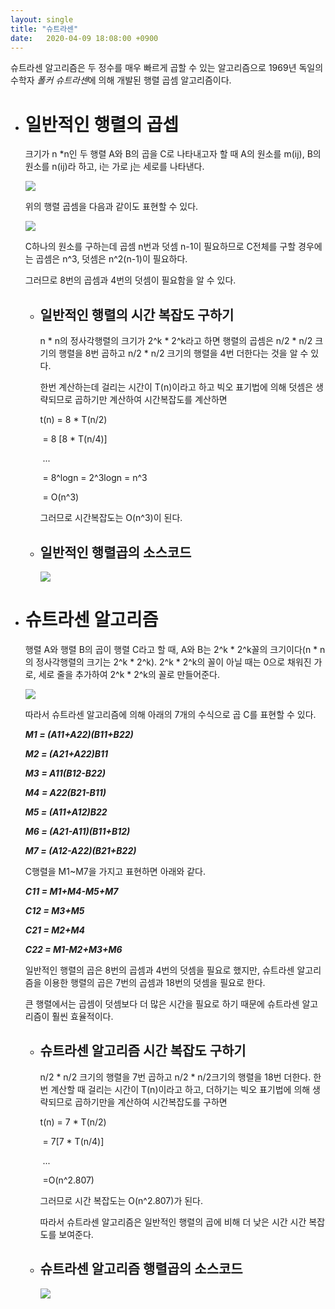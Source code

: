 ```yaml
---
layout: single
title: "슈트라센"
date:	2020-04-09 18:08:00 +0900
---
```


슈트라센 알고리즘은 두 정수를 매우 빠르게 곱할 수 있는 알고리즘으로 1969년 독일의 수학자 *폴커 슈트라센*에 의해 개발된 행렬 곱셈 알고리즘이다. 

- # **일반적인 행렬의 곱셉** 

  크기가 n *n인 두 행렬 A와 B의 곱을 C로 나타내고자 할 때 A의 원소를 m(ij), B의 원소를 n(ij)라 하고, i는 가로 j는 세로를 나타낸다.

  

  ![](https://user-images.githubusercontent.com/62733778/79068046-d7a9fa80-7cfe-11ea-9927-6b5ea4413241.jpg)

  위의 행렬 곱셈을 다음과 같이도 표현할 수 있다. 

  ![](https://user-images.githubusercontent.com/62733778/79068036-ccef6580-7cfe-11ea-8052-64f57f4a910d.jpg)

  

  C하나의 원소를 구하는데 곱셈 n번과 덧셈 n-1이 필요하므로 C전체를 구할 경우에는 곱셈은 n^3, 덧셈은 n^2(n-1)이 필요하다.

  그러므로 8번의 곱셈과 4번의 덧셈이 필요함을 알 수 있다.

  - ## **일반적인 행렬의 시간 복잡도 구하기**

    n * n의 정사각행렬의 크기가 2^k * 2^k라고 하면 행렬의 곱셈은 n/2 * n/2 크기의 행렬을 8번 곱하고 n/2 * n/2 크기의 행렬을 4번 더한다는 것을 알 수 있다. 

    한번 계산하는데 걸리는 시간이 T(n)이라고 하고 빅오 표기법에 의해 덧셈은 생략되므로 곱하기만 계산하여 시간복잡도를 계산하면

    t(n) = 8 * T(n/2)

    ​		= 8 [8 * T(n/4)]

    ​		...

    ​		= 8^logn = 2^3logn = n^3

    ​		= O(n^3)

    그러므로 시간복잡도는 O(n^3)이 된다.

  - ## **일반적인 행렬곱의 소스코드**

    ![](https://user-images.githubusercontent.com/62733778/79068118-5ef76e00-7cff-11ea-82b4-063f2e556f48.PNG)

- # **슈트라센 알고리즘**

  행렬 A와 행렬 B의 곱이 행렬 C라고 할 때, A와 B는 2^k * 2^k꼴의 크기이다(n * n의 정사각행렬의 크기는 2^k * 2^k). 2^k * 2^k의 꼴이 아닐 때는 0으로 채워진 가로, 세로 줄을 추가하여  2^k * 2^k의 꼴로 만들어준다.

  ![](https://dthumb-phinf.pstatic.net/?src=%22https%3A%2F%2Fssl.pstatic.net%2Fimages.se2%2Fsmedit%2F2015%2F10%2F7%2Fifgm9ch32b5ok9.jpg%22&type=w2)

  따라서 슈트라센 알고리즘에 의해 아래의 7개의 수식으로 곱 C를 표현할 수 있다.

  ***M1 = (A11+A22)(B11+B22)***

  ***M2 = (A21+A22)B11***

  ***M3 = A11(B12-B22)***

  ***M4 = A22(B21-B11)***

  ***M5 = (A11+A12)B22***

  ***M6 = (A21-A11)(B11+B12)***

  ***M7 = (A12-A22)(B21+B22)***

  

  C행렬을 M1~M7을 가지고 표현하면 아래와 같다.

  ***C11 = M1+M4-M5+M7***

  ***C12 = M3+M5***

  ***C21 = M2+M4***

  ***C22 = M1-M2+M3+M6***

  일반적인 행렬의 곱은 8번의 곱셈과 4번의 덧셈을 필요로 했지만, 슈트라센 알고리즘을 이용한 행렬의 곱은 7번의 곱셈과 18번의 덧셈을 필요로 한다.

  큰 행렬에서는 곱셈이 덧셈보다 더 많은 시간을 필요로 하기 때문에 슈트라센 알고리즘이 훨씬 효율적이다.

  

  - ## **슈트라센 알고리즘 시간 복잡도 구하기**

    n/2 * n/2 크기의 행렬을 7번 곱하고 n/2 * n/2크기의 행렬을 18번 더한다. 한번 계산할 때 걸리는 시간이 T(n)이라고 하고, 더하기는 빅오 표기법에 의해 생략되므로 곱하기만을 계산하여 시간복잡도를 구하면

    t(n) = 7 * T(n/2)

    ​		= 7[7 * T(n/4)]

    ​		...

    ​		=O(n^2.807)

    그러므로 시간 복잡도는 O(n^2.807)가 된다.

    따라서 슈트라센 알고리즘은 일반적인 행렬의 곱에 비해 더 낮은 시간 시간 복잡도를 보여준다.

  - ## **슈트라센 알고리즘 행렬곱의 소스코드**

    ![](https://user-images.githubusercontent.com/62733778/79069853-738e3300-7d0c-11ea-848d-7e762225e038.PNG)

